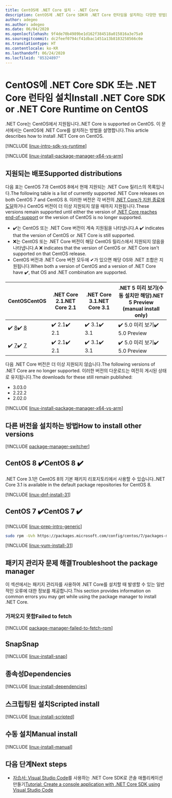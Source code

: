 ```yaml
---
title: CentOS에 .NET Core 설치 - .NET Core
description: CentOS에 .NET Core SDK와 .NET Core 런타임을 설치하는 다양한 방법을 보여줍니다.
author: adegeo
ms.author: adegeo
ms.date: 06/04/2020
ms.openlocfilehash: 9f4de70b4989be1d162f384518a015816a3e75a9
ms.sourcegitcommit: dc2feef0794cf41dbac1451a13b8183258566c0e
ms.translationtype: HT
ms.contentlocale: ko-KR
ms.lasthandoff: 06/24/2020
ms.locfileid: "85324897"
---
```

# <a name="install-net-core-sdk-or-net-core-runtime-on-centos"></a><span data-ttu-id="abdbb-103">CentOS에 .NET Core SDK 또는 .NET Core 런타임 설치</span><span class="sxs-lookup"><span data-stu-id="abdbb-103">Install .NET Core SDK or .NET Core Runtime on CentOS</span></span>

<span data-ttu-id="abdbb-104">.NET Core는 CentOS에서 지원됩니다.</span><span class="sxs-lookup"><span data-stu-id="abdbb-104">.NET Core is supported on CentOS.</span></span> <span data-ttu-id="abdbb-105">이 문서에서는 CentOS에 .NET Core를 설치하는 방법을 설명합니다.</span><span class="sxs-lookup"><span data-stu-id="abdbb-105">This article describes how to install .NET Core on CentOS.</span></span>

[!INCLUDE [linux-intro-sdk-vs-runtime](includes/linux-intro-sdk-vs-runtime.md)]

[!INCLUDE [linux-install-package-manager-x64-vs-arm](includes/linux-install-package-manager-x64-vs-arm.md)]

## <a name="supported-distributions"></a><span data-ttu-id="abdbb-106">지원되는 배포</span><span class="sxs-lookup"><span data-stu-id="abdbb-106">Supported distributions</span></span>

<span data-ttu-id="abdbb-107">다음 표는 CentOS 7과 CentOS 8에서 현재 지원되는 .NET Core 릴리스의 목록입니다.</span><span class="sxs-lookup"><span data-stu-id="abdbb-107">The following table is a list of currently supported .NET Core releases on both CentOS 7 and CentOS 8.</span></span> <span data-ttu-id="abdbb-108">이러한 버전은 각 버전의 [.NET Core가 지원 종료에 도달](https://dotnet.microsoft.com/platform/support/policy/dotnet-core)하거나 CentOS 버전이 더 이상 지원되지 않을 때까지 지원됩니다.</span><span class="sxs-lookup"><span data-stu-id="abdbb-108">These versions remain supported until either the version of [.NET Core reaches end-of-support](https://dotnet.microsoft.com/platform/support/policy/dotnet-core) or the version of CentOS is no longer supported.</span></span>

- <span data-ttu-id="abdbb-109">✔️는 CentOS 또는 .NET Core 버전이 계속 지원됨을 나타냅니다.</span><span class="sxs-lookup"><span data-stu-id="abdbb-109">A ✔️ indicates that the version of CentOS or .NET Core is still supported.</span></span>
- <span data-ttu-id="abdbb-110">❌는 CentOS 또는 .NET Core 버전이 해당 CentOS 릴리스에서 지원되지 않음을 나타냅니다.</span><span class="sxs-lookup"><span data-stu-id="abdbb-110">A ❌ indicates that the version of CentOS or .NET Core isn't supported on that CentOS release.</span></span>
- <span data-ttu-id="abdbb-111">CentOS 버전과 .NET Core 버전 모두에 ✔가 있으면 해당 OS와 .NET 조합은 지원됩니다.</span><span class="sxs-lookup"><span data-stu-id="abdbb-111">When both a version of CentOS and a version of .NET Core have ✔️, that OS and .NET combination are supported.</span></span>

| <span data-ttu-id="abdbb-112">CentOS</span><span class="sxs-lookup"><span data-stu-id="abdbb-112">CentOS</span></span>                   | <span data-ttu-id="abdbb-113">.NET Core 2.1</span><span class="sxs-lookup"><span data-stu-id="abdbb-113">.NET Core 2.1</span></span> | <span data-ttu-id="abdbb-114">.NET Core 3.1</span><span class="sxs-lookup"><span data-stu-id="abdbb-114">.NET Core 3.1</span></span> | <span data-ttu-id="abdbb-115">.NET 5 미리 보기(수동 설치만 해당)</span><span class="sxs-lookup"><span data-stu-id="abdbb-115">.NET 5 Preview (manual install only)</span></span> |
|--------------------------|---------------|---------------|----------------|
| <span data-ttu-id="abdbb-116">✔️ [8](#centos-8-)</span><span class="sxs-lookup"><span data-stu-id="abdbb-116">✔️ [8](#centos-8-)</span></span> | <span data-ttu-id="abdbb-117">✔️ 2.1</span><span class="sxs-lookup"><span data-stu-id="abdbb-117">✔️ 2.1</span></span>        | <span data-ttu-id="abdbb-118">✔️ 3.1</span><span class="sxs-lookup"><span data-stu-id="abdbb-118">✔️ 3.1</span></span>        | <span data-ttu-id="abdbb-119">✔️ 5.0 미리 보기</span><span class="sxs-lookup"><span data-stu-id="abdbb-119">✔️ 5.0 Preview</span></span> |
| <span data-ttu-id="abdbb-120">✔️ [7](#centos-7-)</span><span class="sxs-lookup"><span data-stu-id="abdbb-120">✔️ [7](#centos-7-)</span></span> | <span data-ttu-id="abdbb-121">✔️ 2.1</span><span class="sxs-lookup"><span data-stu-id="abdbb-121">✔️ 2.1</span></span>        | <span data-ttu-id="abdbb-122">✔️ 3.1</span><span class="sxs-lookup"><span data-stu-id="abdbb-122">✔️ 3.1</span></span>        | <span data-ttu-id="abdbb-123">✔️ 5.0 미리 보기</span><span class="sxs-lookup"><span data-stu-id="abdbb-123">✔️ 5.0 Preview</span></span> |

<span data-ttu-id="abdbb-124">다음 .NET Core 버전은 더 이상 지원되지 않습니다.</span><span class="sxs-lookup"><span data-stu-id="abdbb-124">The following versions of .NET Core are no longer supported.</span></span> <span data-ttu-id="abdbb-125">이러한 버전의 다운로드는 여전히 게시된 상태로 유지됩니다.</span><span class="sxs-lookup"><span data-stu-id="abdbb-125">The downloads for these still remain published:</span></span>

- <span data-ttu-id="abdbb-126">3.0</span><span class="sxs-lookup"><span data-stu-id="abdbb-126">3.0</span></span>
- <span data-ttu-id="abdbb-127">2.2</span><span class="sxs-lookup"><span data-stu-id="abdbb-127">2.2</span></span>
- <span data-ttu-id="abdbb-128">2.0</span><span class="sxs-lookup"><span data-stu-id="abdbb-128">2.0</span></span>

[!INCLUDE [linux-install-package-manager-x64-vs-arm](includes/linux-install-package-manager-x64-vs-arm.md)]

## <a name="how-to-install-other-versions"></a><span data-ttu-id="abdbb-129">다른 버전을 설치하는 방법</span><span class="sxs-lookup"><span data-stu-id="abdbb-129">How to install other versions</span></span>

[!INCLUDE [package-manager-switcher](./includes/package-manager-heading-hack-pkgname.md)]

## <a name="centos-8-"></a><span data-ttu-id="abdbb-130">CentOS 8 ✔️</span><span class="sxs-lookup"><span data-stu-id="abdbb-130">CentOS 8 ✔️</span></span>

<span data-ttu-id="abdbb-131">.NET Core 3.1은 CentOS 8의 기본 패키지 리포지토리에서 사용할 수 있습니다.</span><span class="sxs-lookup"><span data-stu-id="abdbb-131">.NET Core 3.1 is available in the default package repositories for CentOS 8.</span></span>

[!INCLUDE [linux-dnf-install-31](includes/linux-install-31-dnf.md)]

## <a name="centos-7-"></a><span data-ttu-id="abdbb-132">CentOS 7 ✔️</span><span class="sxs-lookup"><span data-stu-id="abdbb-132">CentOS 7 ✔️</span></span>

[!INCLUDE [linux-prep-intro-generic](includes/linux-prep-intro-generic.md)]

```bash
sudo rpm -Uvh https://packages.microsoft.com/config/centos/7/packages-microsoft-prod.rpm
```

[!INCLUDE [linux-yum-install-31](includes/linux-install-31-yum.md)]

## <a name="troubleshoot-the-package-manager"></a><span data-ttu-id="abdbb-133">패키지 관리자 문제 해결</span><span class="sxs-lookup"><span data-stu-id="abdbb-133">Troubleshoot the package manager</span></span>

<span data-ttu-id="abdbb-134">이 섹션에서는 패키지 관리자를 사용하여 .NET Core를 설치할 때 발생할 수 있는 일반적인 오류에 대한 정보를 제공합니다.</span><span class="sxs-lookup"><span data-stu-id="abdbb-134">This section provides information on common errors you may get while using the package manager to install .NET Core.</span></span>

### <a name="failed-to-fetch"></a><span data-ttu-id="abdbb-135">가져오지 못함</span><span class="sxs-lookup"><span data-stu-id="abdbb-135">Failed to fetch</span></span>

[!INCLUDE [package-manager-failed-to-fetch-rpm](includes/package-manager-failed-to-fetch-rpm.md)]

## <a name="snap"></a><span data-ttu-id="abdbb-136">Snap</span><span class="sxs-lookup"><span data-stu-id="abdbb-136">Snap</span></span>

[!INCLUDE [linux-install-snap](includes/linux-install-snap.md)]

## <a name="dependencies"></a><span data-ttu-id="abdbb-137">종속성</span><span class="sxs-lookup"><span data-stu-id="abdbb-137">Dependencies</span></span>

[!INCLUDE [linux-install-dependencies](includes/linux-install-dependencies.md)]

## <a name="scripted-install"></a><span data-ttu-id="abdbb-138">스크립팅된 설치</span><span class="sxs-lookup"><span data-stu-id="abdbb-138">Scripted install</span></span>

[!INCLUDE [linux-install-scripted](includes/linux-install-scripted.md)]

## <a name="manual-install"></a><span data-ttu-id="abdbb-139">수동 설치</span><span class="sxs-lookup"><span data-stu-id="abdbb-139">Manual install</span></span>

[!INCLUDE [linux-install-manual](includes/linux-install-manual.md)]

## <a name="next-steps"></a><span data-ttu-id="abdbb-140">다음 단계</span><span class="sxs-lookup"><span data-stu-id="abdbb-140">Next steps</span></span>

- <span data-ttu-id="abdbb-141">[자습서: Visual Studio Code](../tutorials/with-visual-studio-code.md)를 사용하는 .NET Core SDK로 콘솔 애플리케이션 만들기</span><span class="sxs-lookup"><span data-stu-id="abdbb-141">[Tutorial: Create a console application with .NET Core SDK using Visual Studio Code](../tutorials/with-visual-studio-code.md)</span></span>
